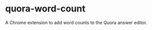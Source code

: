 quora-word-count
================

A Chrome extension to add word counts to the Quora answer editor.
